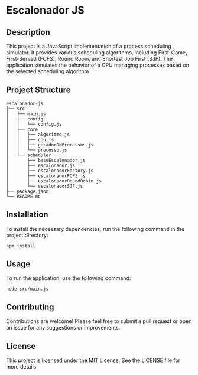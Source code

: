 # Escalonador JS

## Description
This project is a JavaScript implementation of a process scheduling simulator. It provides various scheduling algorithms, including First-Come, First-Served (FCFS), Round Robin, and Shortest Job First (SJF). The application simulates the behavior of a CPU managing processes based on the selected scheduling algorithm.

## Project Structure
```
escalonador-js
├── src
│   ├── main.js
│   ├── config
│   │   └── config.js
│   ├── core
│   │   ├── algoritmo.js
│   │   ├── cpu.js
│   │   ├── geradorDeProcessos.js
│   │   └── processo.js
│   └── scheduler
│       ├── baseEscalonador.js
│       ├── escalonador.js
│       ├── escalonadorFactory.js
│       ├── escalonadorFCFS.js
│       ├── escalonadorRoundRobin.js
│       └── escalonadorSJF.js
├── package.json
└── README.md
```

## Installation
To install the necessary dependencies, run the following command in the project directory:

```
npm install
```

## Usage
To run the application, use the following command:

```
node src/main.js
```

## Contributing
Contributions are welcome! Please feel free to submit a pull request or open an issue for any suggestions or improvements.

## License
This project is licensed under the MIT License. See the LICENSE file for more details.